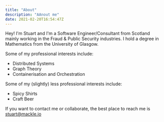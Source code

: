 ```yaml
---
title: "About"
description: "AAnout me"
date: 2021-02-20T16:54:47Z
---
```


Hey! I'm Stuart and I'm a Software Engineer/Consultant from Scotland mainly working in the Fraud & Public Security industries. I hold a degree in Mathematics from the University of Glasgow.

Some of my professional interests include:
* Distributed Systems 
* Graph Theory
* Containerisation and Orchestration

Some of my (slightly) less professional interests include:
* Spicy Shirts
* Craft Beer

If you want to contact me or collaborate, the best place to reach me is stuart@mackle.io

